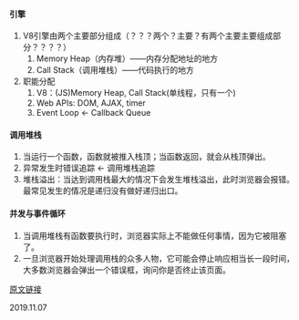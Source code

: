 #### 引擎
1. V8引擎由两个主要部分组成（？？？两个？主要？有两个主要主要组成部分？？？？）
   1. Memory Heap（内存堆）——内存分配地址的地方
   2. Call Stack（调用堆栈）——代码执行的地方
2. 职能分配
   1. V8：(JS)Memory Heap, Call Stack(单线程，只有一个)
   2. Web APIs: DOM, AJAX, timer
   3. Event Loop <- Callback Queue
#### 调用堆栈
1. 当运行一个函数，函数就被推入栈顶；当函数返回，就会从栈顶弹出。
2. 异常发生时错误追踪 <- 调用堆栈追踪
3. 堆栈溢出：当达到调用栈最大的情况下会发生堆栈溢出，此时浏览器会报错。最常见发生的情况是递归没有做好递归出口。
#### 并发与事件循环
1. 当调用堆栈有函数要执行时，浏览器实际上不能做任何事情，因为它被阻塞了。
2. 一旦浏览器开始处理调用栈的众多人物，它可能会停止响应相当长一段时间，大多数浏览器会弹出一个错误框，询问你是否终止该页面。


[原文链接](https://github.com/qq449245884/xiaozhi/issues/1)

2019.11.07
